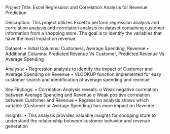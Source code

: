 Project Title: Excel Regression and Correlation Analysis for Revenue Prediction

Description:
This project utilizes Excel to perform regression analysis and correlation analysis and correlation analysis on dataset containing customer information from a shopping store. The goal is to identify the variables that have the most Impact on revenue. 

Dataset:
•	Initial Columns: Customers, Average Spending, Revenue
•	Additional Columns: Predicted Revenue Vs Customer, Predicted Revenue Vs Average Spending 

Analysis:
•	Regression analysis to identify the impact of Customer and Average Spending on Revenue
•	VLOOKUP function implemented for easy customer search and identification of average spending and revenue

Key Findings: 
•	Correlation Analysis reveals:
o	Weak negative correlation between Average Spending and Revenue
o	Weak positive correlation between Customer and Revenue
•	Regression analysis shows which variable (Customer or Average Spending) has more impact on Revenue

Insights:
•	This analysis provides valuable insights for shopping store to understand the relationship between customer behavior and revenue generation
